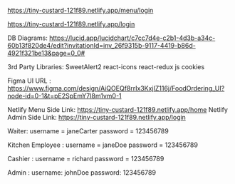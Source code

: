 https://tiny-custard-121f89.netlify.app/menu/login


https://tiny-custard-121f89.netlify.app/login


DB Diagrams: https://lucid.app/lucidchart/c7cc7d4e-c2b1-4d3b-a34c-60b13f820de4/edit?invitationId=inv_26f9315b-9117-4419-b86d-4921f321be13&page=0_0#


3rd Party Libraries: SweetAlert2
                     react-icons
                     react-redux
                     js cookies

Figma UI URL : https://www.figma.com/design/AiQOEQf8rrIx3KxjIZ116j/FoodOrdering_UI?node-id=0-1&t=pE2SpEmY7I8m1vm0-1

Netlify Menu Side Link: https://tiny-custard-121f89.netlify.app/home
Netlify Admin Side Link: https://tiny-custard-121f89.netlify.app/login

Waiter: username = janeCarter
        password = 123456789
        
Kitchen Employee : username = janeDoe
                   password = 123456789

Cashier : username = richard
          password = 123456789

Admin : username: johnDoe
        password: 123456789
                  

